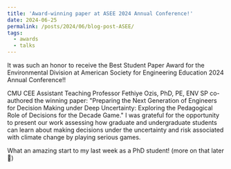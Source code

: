 ```yaml
---
title: 'Award-winning paper at ASEE 2024 Annual Conference!'
date: 2024-06-25
permalink: /posts/2024/06/blog-post-ASEE/
tags:
  - awards
  - talks
---
```


It was such an honor to receive the Best Student Paper Award for the Environmental Division at American Society for Engineering Education 2024 Annual Conference!! 

CMU CEE Assistant Teaching Professor Fethiye Ozis, PhD, PE, ENV SP co-authored the winning paper: "Preparing the Next Generation of Engineers for Decision Making under Deep Uncertainty: Exploring the Pedagogical Role of Decisions for the Decade Game." I was grateful for the opportunity to present our work assessing how graduate and undergraduate students can learn about making decisions under the uncertainty and risk associated with climate change by playing serious games. 

What an amazing start to my last week as a PhD student! (more on that later 🙂)